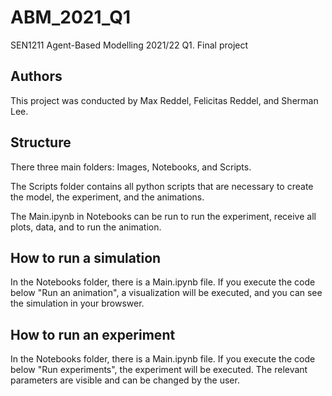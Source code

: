 # ABM_2021_Q1
SEN1211 Agent-Based Modelling 2021/22 Q1. Final project

## Authors
This project was conducted by Max Reddel, Felicitas Reddel, and Sherman Lee.

## Structure

There three main folders: Images, Notebooks, and Scripts.

The Scripts folder contains all python scripts that are necessary to create the model, the experiment, and the animations.

The Main.ipynb in Notebooks can be run to run the experiment, receive all plots, data, and to run the animation.

## How to run a simulation 

In the Notebooks folder, there is a Main.ipynb file. If you execute the code below "Run an animation", a visualization will be executed, and you can see the simulation in your browswer.

## How to run an experiment 

In the Notebooks folder, there is a Main.ipynb file. If you execute the code below "Run experiments", the experiment will be executed. The relevant parameters are visible and can be changed by the user.